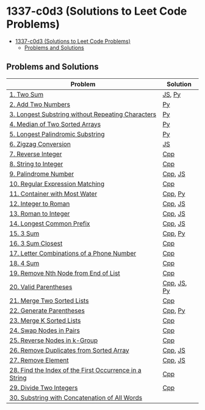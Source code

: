 # 1337-c0d3 (Solutions to Leet Code Problems)

<!-- TOC -->
* [1337-c0d3 (Solutions to Leet Code Problems)](#1337-c0d3-solutions-to-leet-code-problems)
  * [Problems and Solutions](#problems-and-solutions)
<!-- TOC -->

## Problems and Solutions
| Problem                                                                                                                                     | Solution                                                                                                                     |
|---------------------------------------------------------------------------------------------------------------------------------------------|------------------------------------------------------------------------------------------------------------------------------|
| [1. Two Sum](https://leetcode.com/problems/two-sum/)                                                                                        | [JS](javascript/1.%20two-sum.js), [Py](python/1.%20two-sum.py)                                                               |
| [2. Add Two Numbers](https://leetcode.com/problems/add-two-numbers/)                                                                        | [Py](python/2.%20add-two-numbers.py)                                                                                         |
| [3. Longest Substring without Repeating Characters](https://leetcode.com/problems/longest-substring-without-repeating-characters/)          | [Py](python/3.%20longest-substring-without-repeating-characters.py)                                                          |
| [4. Median of Two Sorted Arrays](https://leetcode.com/problems/median-of-two-sorted-arrays/)                                                | [Py](python/4.%20median-of-two-sorted-arrays.py)                                                                             |
| [5. Longest Palindromic Substring](https://leetcode.com/problems/longest-palindromic-substring/)                                            | [Py](python/5.%20longest-palindromic-substring.py)                                                                           |
| [6. Zigzag Conversion](https://leetcode.com/problems/zigzag-conversion/)                                                                    | [JS](javascript/6.%20zigzag-conversion.js)                                                                                   |
| [7. Reverse Integer](https://leetcode.com/problems/reverse-integer/)                                                                        | [Cpp](cpp/7.%20reverse-integer.cpp)                                                                                          |
| [8. String to Integer](https://leetcode.com/problems/string-to-integer-atoi/)                                                               | [Cpp](cpp/8.%20string-to-integer.cpp)                                                                                        |
| [9. Palindrome Number](https://leetcode.com/problems/palindrome-number/)                                                                    | [Cpp](cpp/9.%20palindrome-number.cpp), [JS](javascript/9.%20palindrome-number.js)                                            |
| [10. Regular Expression Matching](https://leetcode.com/problems/regular-expression-matching)                                                | [Cpp](cpp/10.%20regular-expression-matching.cpp)                                                                             |
| [11. Container with Most Water](https://leetcode.com/problems/container-with-most-water/)                                                   | [Cpp](cpp/11.%20container-with-most-water.cpp), [Py](python/11.%20container-with-most-water.py)                              |
| [12. Integer to Roman](https://leetcode.com/problems/integer-to-roman/)                                                                     | [Cpp](cpp/12.%20integer-to-roman.cpp), [JS](javascript/12.%20integer-to-roman.js)                                            |
| [13. Roman to Integer](https://leetcode.com/problems/roman-to-integer/)                                                                     | [Cpp](cpp/13.%20roman-to-integer.cpp), [JS](javascript/13.%20roman-to-integer.js)                                            |
| [14. Longest Common Prefix](https://leetcode.com/problems/longest-common-prefix/)                                                           | [Cpp](cpp/14.%20longest-common-prefix.cpp), [JS](javascript/14.%20longest-common-prefix.js)                                  |
| [15. 3 Sum](https://leetcode.com/problems/3sum/)                                                                                            | [Cpp](cpp/15.%203-sum.cpp), [Py](python/15.%203-sum.py)                                                                      |
| [16. 3 Sum Closest](https://leetcode.com/problems/3sum-closest/)                                                                            | [Cpp](cpp/16.%203-sum-closest.cpp)                                                                                           |
| [17. Letter Combinations of a Phone Number](https://leetcode.com/problems/letter-combinations-of-a-phone-number/)                           | [Cpp](cpp/17.%20letter-combinations-of-a-phone-number.cpp)                                                                   |
| [18. 4 Sum](https://leetcode.com/problems/4sum/)                                                                                            | [Cpp](cpp/18.%204-sum.cpp)                                                                                                   |
| [19. Remove Nth Node from End of List](https://leetcode.com/problems/remove-nth-node-from-end-of-list/)                                     | [Cpp](cpp/19.%20remove-nth-node-from-end-of-list.cpp)                                                                        |
| [20. Valid Parentheses](https://leetcode.com/problems/valid-parentheses/)                                                                   | [Cpp](cpp/20.%20valid-parentheses.cpp), [JS](javascript/20.%20valid-parentheses.js), [Py](python/20.%20valid-parentheses.py) |
| [21. Merge Two Sorted Lists](https://leetcode.com/problems/merge-two-sorted-lists/)                                                         | [Cpp](cpp/21.%20merge-two-sorted-lists.cpp)                                                                                  |
| [22. Generate Parentheses](https://leetcode.com/problems/generate-parentheses/)                                                             | [Cpp](cpp/22.%20generate-parentheses.cpp), [Py](python/22.%20generate-parentheses.py)                                        |
| [23. Merge K Sorted Lists](https://leetcode.com/problems/merge-k-sorted-lists/)                                                             | [Cpp](cpp/23.%20merge-k-sorted-lists.cpp)                                                                                    |
| [24. Swap Nodes in Pairs](https://leetcode.com/problems/swap-nodes-in-pairs/)                                                               | [Cpp](cpp/24.%20swap-nodes-in-pairs.cpp)                                                                                     |
| [25. Reverse Nodes in k-Group](https://leetcode.com/problems/reverse-nodes-in-k-group/)                                                     | [Cpp](cpp/25.%20reverse-nodes-in-k-group.cpp)                                                                                |
| [26. Remove Duplicates from Sorted Array](https://leetcode.com/problems/remove-duplicates-from-sorted-array/)                               | [Cpp](cpp/26.%20remove-duplicates-from-sorted-array.cpp), [JS](javascript/26.%20remove-duplicates-from-sorted-array.js)      |
| [27. Remove Element](https://leetcode.com/problems/remove-element/)                                                                         | [Cpp](cpp/27.%20remove-element.cpp), [JS](javascript/27.%20remove-element.js)                                                |
| [28. Find the Index of the First Occurrence in a String](https://leetcode.com/problems/find-the-index-of-the-first-occurrence-in-a-string/) | [Cpp](cpp/28.%20find-the-index-of-the-first-occurrence-in-a-string.cpp)                                                      |
| [29. Divide Two Integers](https://leetcode.com/problems/divide-two-integers/)                                                               | [Cpp](cpp/29.%20divide-two-integers.cpp)                                                                                     |
| [30. Substring with Concatenation of All Words](https://leetcode.com/problems/substring-with-concatenation-of-all-words/)                   |                                                                                                                              |
